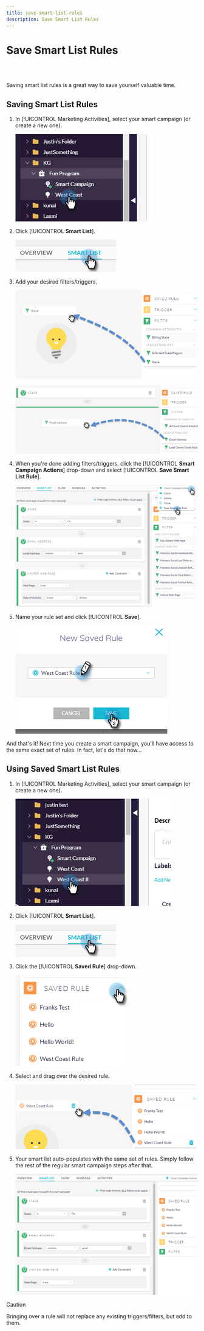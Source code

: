 ```yaml
---
title: save-smart-list-rules
description: Save Smart List Rules
---
```


# Save Smart List Rules

<br>&nbsp;

Saving smart list rules is a great way to save yourself valuable time.

## Saving Smart List Rules

1. In [!UICONTROL Marketing Activities], select your smart campaign (or create a new one).

   ![Image One](/help/sky/assets/smart-lists-and-static-lists/save-smart-list-rules/save-smart-list-rules-1.png)

1. Click [!UICONTROL **Smart List**].

   ![Image Two](/help/sky/assets/smart-lists-and-static-lists/save-smart-list-rules/save-smart-list-rules-2.png)

1. Add your desired filters/triggers.

   ![Image Three](/help/sky/assets/smart-lists-and-static-lists/save-smart-list-rules/save-smart-list-rules-3.png)

   ![Image Four](/help/sky/assets/smart-lists-and-static-lists/save-smart-list-rules/save-smart-list-rules-4.png)

1. When you're done adding filters/triggers, click the [!UICONTROL **Smart Campaign Actions**] drop-down and select [!UICONTROL **Save Smart List Rule**].

   ![Image Five](/help/sky/assets/smart-lists-and-static-lists/save-smart-list-rules/save-smart-list-rules-5.png)

1. Name your rule set and click [!UICONTROL **Save**].

   ![Image Six](/help/sky/assets/smart-lists-and-static-lists/save-smart-list-rules/save-smart-list-rules-6.png)

And that's it! Next time you create a smart campaign, you'll have access to the same exact set of rules. In fact, let's do that now...

## Using Saved Smart List Rules

1. In [!UICONTROL Marketing Activities], select your smart campaign (or create a new one).

   ![Image Seven](/help/sky/assets/smart-lists-and-static-lists/save-smart-list-rules/save-smart-list-rules-7.png)

1. Click [!UICONTROL **Smart List**].

   ![Image Eight](/help/sky/assets/smart-lists-and-static-lists/save-smart-list-rules/save-smart-list-rules-8.png)

1. Click the [!UICONTROL **Saved Rule**] drop-down.

   ![Image Nine](/help/sky/assets/smart-lists-and-static-lists/save-smart-list-rules/save-smart-list-rules-9.png)

1. Select and drag over the desired rule.

   ![Image Ten](/help/sky/assets/smart-lists-and-static-lists/save-smart-list-rules/save-smart-list-rules-10.png)

1. Your smart list auto-populates with the same set of rules. Simply follow the rest of the regular smart campaign steps after that.

   ![Image Eleven](/help/sky/assets/smart-lists-and-static-lists/save-smart-list-rules/save-smart-list-rules-11.png)

>[!CAUTION]
>
>Bringing over a rule will not replace any existing triggers/filters, but add to them.
